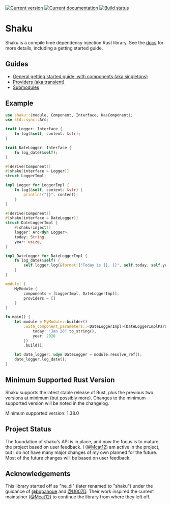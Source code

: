 [![Current version][crate-badge]][crates-io]
[![Current documentation][doc-badge]][docs]
[![Build status][build-badge]][builds]

# Shaku

Shaku is a compile time dependency injection Rust library. See the [docs] for
more details, including a getting started guide.

## Guides
* [General getting started guide, with components (aka singletons)][component-guide]
* [Providers (aka transient)][provider-guide]
* [Submodules][submodules-guide]

## Example
```rust
use shaku::{module, Component, Interface, HasComponent};
use std::sync::Arc;

trait Logger: Interface {
    fn log(&self, content: &str);
}

trait DateLogger: Interface {
    fn log_date(&self);
}

#[derive(Component)]
#[shaku(interface = Logger)]
struct LoggerImpl;

impl Logger for LoggerImpl {
    fn log(&self, content: &str) {
        println!("{}", content);
    }
}

#[derive(Component)]
#[shaku(interface = DateLogger)]
struct DateLoggerImpl {
    #[shaku(inject)]
    logger: Arc<dyn Logger>,
    today: String,
    year: usize,
}

impl DateLogger for DateLoggerImpl {
    fn log_date(&self) {
        self.logger.log(&format!("Today is {}, {}", self.today, self.year));
    }
}

module! {
    MyModule {
        components = [LoggerImpl, DateLoggerImpl],
        providers = []
    }
}

fn main() {
    let module = MyModule::builder()
        .with_component_parameters::<DateLoggerImpl>(DateLoggerImplParameters {
            today: "Jan 26".to_string(),
            year: 2020
        })
        .build();

    let date_logger: &dyn DateLogger = module.resolve_ref();
    date_logger.log_date();
}
```

## Minimum Supported Rust Version
Shaku supports the latest stable release of Rust, plus the previous two versions
at minimum (but possibly more). Changes to the minimum supported version will be
noted in the changelog.

Minimum supported version: 1.38.0

## Project Status
The foundation of shaku's API is in place, and now the focus is to mature the
project based on user feedback. I ([@Mcat12]) am active in the project, but I do
not have many major changes of my own planned for the future. Most of the future
changes will be based on user feedback.

## Acknowledgements
This library started off as "he_di" (later renamed to "shaku") under the
guidance of [@bgbahoue] and [@U007D]. Their work inspired the current maintainer
([@Mcat12]) to continue the library from where they left off.

[crates-io]: https://crates.io/crates/shaku
[docs]: https://docs.rs/shaku
[builds]: https://circleci.com/gh/Mcat12/shaku
[crate-badge]: https://img.shields.io/crates/v/shaku.svg
[doc-badge]: https://docs.rs/shaku/badge.svg
[build-badge]: https://circleci.com/gh/Mcat12/shaku.svg?style=shield
[component-guide]: https://docs.rs/shaku/*/shaku/guide/index.html
[provider-guide]: https://docs.rs/shaku/*/shaku/guide/provider/index.html
[submodules-guide]: https://docs.rs/shaku/*/shaku/guide/submodules/index.html
[@bgbahoue]: https://github.com/bgbahoue
[@U007D]: https://github.com/U007D
[@Mcat12]: https://github.com/Mcat12
